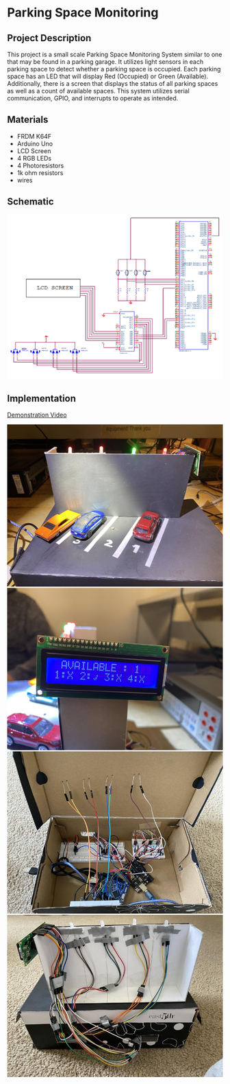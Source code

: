 # Parking Space Monitoring

## Project Description
This project is a small scale Parking Space Monitoring System similar to one that may be found in a parking garage. It utilizes light sensors in each parking space to detect whether a parking space is occupied. Each parking space has an LED that will display Red (Occupied) or Green (Available). Additionally, there is a screen that displays the status of all parking spaces as well as a count of available spaces. This system utilizes serial communication, GPIO, and interrupts to operate as intended.

## Materials
- FRDM K64F 
- Arduino Uno
- LCD Screen
- 4 RGB LEDs
- 4 Photoresistors
- 1k ohm resistors
- wires 


## Schematic 
![](images/schematic.png)

## Implementation
[Demonstration Video](https://youtu.be/9kGqMalitcI)

![](images/setup.jpg)
![](images/lcd.jpg)
![](images/insidesetup.jpg)
![](images/backsetup.jpg)
